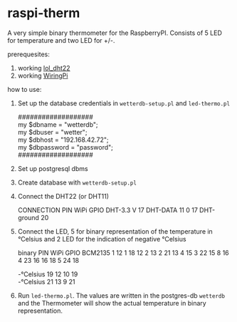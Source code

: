 # raspi-therm

A very simple binary thermometer for the RaspberryPI. Consists of 5 LED for temperature
and two LED for +/-.

prerequesites:

1. working [lol\_dht22](https://github.com/technion/lol_dht22)
2. working [WiringPi](https://github.com/WiringPi/WiringPi)


how to use:

1.	Set up the database credentials in `wetterdb-setup.pl` and `led-thermo.pl`


	###################                                                                          
	my $dbname              = "wetterdb";                                                        
	my $dbuser              = "wetter";                                                          
	my $dbhost              = "192.168.42.72";                                                   
	my $dbpassword          = "password";                                                        
	###################                              

2.	Set up postgresql dbms
3.	Create database with `wetterdb-setup.pl`
4.	Connect the DHT22 (or DHT11)

	CONNECTION		PIN		WiPi	GPIO
	DHT-3.3 V		17
	DHT-DATA		11		0		17
	DHT-ground		20

5.	Connect the LED, 5 for binary representation of the temperature in °Celsius and
	2 LED for the indication of negative °Celsius


	binary		PIN		WiPi	GPIO	BCM2135
	1			12		1		18		12
	2			13		2		21		13
	4			15		3		22		15
	8			16		4		23		16
	16			18		5		24		18

	-°Celsius	19		12		10		19	
	-°Celsius	21		13		9		21

6.	Run `led-thermo.pl`. The values are written in the postgres-db `wetterdb` 
	and the Thermometer	will show the actual temperature in binary representation.


